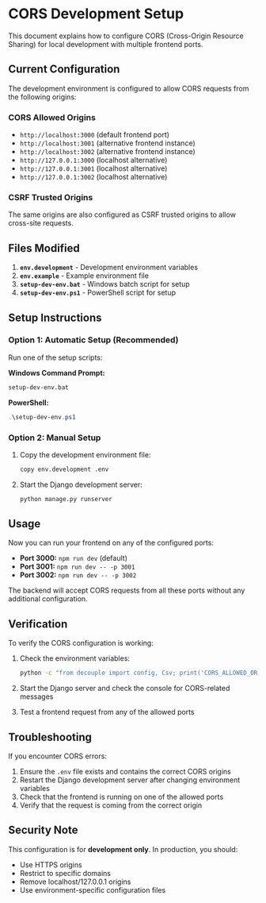 # CORS Development Setup

This document explains how to configure CORS (Cross-Origin Resource Sharing) for local development with multiple frontend ports.

## Current Configuration

The development environment is configured to allow CORS requests from the following origins:

### CORS Allowed Origins

- `http://localhost:3000` (default frontend port)
- `http://localhost:3001` (alternative frontend instance)
- `http://localhost:3002` (alternative frontend instance)
- `http://127.0.0.1:3000` (localhost alternative)
- `http://127.0.0.1:3001` (localhost alternative)
- `http://127.0.0.1:3002` (localhost alternative)

### CSRF Trusted Origins

The same origins are also configured as CSRF trusted origins to allow cross-site requests.

## Files Modified

1. **`env.development`** - Development environment variables
2. **`env.example`** - Example environment file
3. **`setup-dev-env.bat`** - Windows batch script for setup
4. **`setup-dev-env.ps1`** - PowerShell script for setup

## Setup Instructions

### Option 1: Automatic Setup (Recommended)

Run one of the setup scripts:

**Windows Command Prompt:**

```bash
setup-dev-env.bat
```

**PowerShell:**

```powershell
.\setup-dev-env.ps1
```

### Option 2: Manual Setup

1. Copy the development environment file:

   ```bash
   copy env.development .env
   ```

2. Start the Django development server:
   ```bash
   python manage.py runserver
   ```

## Usage

Now you can run your frontend on any of the configured ports:

- **Port 3000:** `npm run dev` (default)
- **Port 3001:** `npm run dev -- -p 3001`
- **Port 3002:** `npm run dev -- -p 3002`

The backend will accept CORS requests from all these ports without any additional configuration.

## Verification

To verify the CORS configuration is working:

1. Check the environment variables:

   ```bash
   python -c "from decouple import config, Csv; print('CORS_ALLOWED_ORIGINS:', config('CORS_ALLOWED_ORIGINS', cast=Csv()))"
   ```

2. Start the Django server and check the console for CORS-related messages

3. Test a frontend request from any of the allowed ports

## Troubleshooting

If you encounter CORS errors:

1. Ensure the `.env` file exists and contains the correct CORS origins
2. Restart the Django development server after changing environment variables
3. Check that the frontend is running on one of the allowed ports
4. Verify that the request is coming from the correct origin

## Security Note

This configuration is for **development only**. In production, you should:

- Use HTTPS origins
- Restrict to specific domains
- Remove localhost/127.0.0.1 origins
- Use environment-specific configuration files
